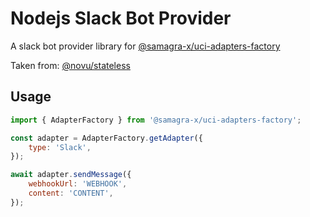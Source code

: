 # Nodejs Slack Bot Provider

A slack bot provider library for [@samagra-x/uci-adapters-factory](https://github.com/PraVriShti/packages/tree/main/packages/adapters/slack)

Taken from: [@novu/stateless](https://github.com/novuhq/novu)

## Usage

```javascript
import { AdapterFactory } from '@samagra-x/uci-adapters-factory';

const adapter = AdapterFactory.getAdapter({
    type: 'Slack',
});

await adapter.sendMessage({
    webhookUrl: 'WEBHOOK',
    content: 'CONTENT',
});
```
